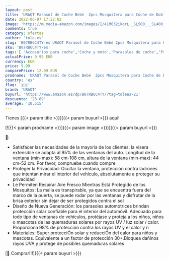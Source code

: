 ```yaml
---
layout: post
title: 'URAQT Parasol de Coche Bebé  2pcs Mosquitera para Coche de Doble Tejido para Boquear los Rayos UV y el Calor  Cortinas para Coche Fácil Instalación  para Sol para Coches para Bebe  Niños  Mascotas'
date: 2022-06-07 17:22:02
image: 'https://m.media-amazon.com/images/I/41M632ikorL._SL500_._SL400_.jpg'
comments: true
category: ofertas
author: 'tole.es'
slug: 'B07RB6C4TY-es URAQT Parasol de Coche Bebé 2pcs Mosquitera para Coche de...'
sku: 'B07RB6C4TY-es'
tags: [ 'Accesorios para coche','Coche y moto','Parasoles de coche','Protector solar lateral para coche','bebe','bebé','uraqt','🇪🇸', ]
actualPrice: 9.99 EUR
currency: EUR
price: 9.99
comparePrice: 12.99 EUR
prodname: 'URAQT Parasol de Coche Bebé  2pcs Mosquitera para Coche de Doble Tejido para Boquear los Rayos UV y el Calor  Cortinas para Coche Fácil Instalación  para Sol para Coches para Bebe  Niños  Mascotas'
country: 'es'
flag: '🇪🇸'
brand: 'URAQT'
buyurl: 'https://www.amazon.es/dp/B07RB6C4TY/?tag=tolees-21'
descuento: '23.09'
average: '10.515'
---
```


Tienes [{{< param title >}}]({{< param buyurl >}}) aqui!

[![{{< param prodname >}}]({{< param image >}})]({{< param buyurl >}})

🔎:

- Satisfacer las necesidades de la mayoría de los clientes: la visera extensible se adapta al 95% de las ventanas del auto. Longitud de la ventana (min-max): 58 cm-108 cm, altura de la ventana (min-max): 44 cm-52 cm. Por favor, compruebe cuando compre
- Proteger la Privacidad: Ocultar la ventana, protección contra ladrones que intentan mirar el interior del vehículo, absolutamente a proteger su privacidad
- Le Permiten Respirar Aire Fresco Mientras Está Protegido de los Mosquitos: La malla es transpirable, ya que se encuentra fuera del marco de la puerta, se puede rodar por las ventanas y disfrutar de la brisa exterior sin dejar de ser protegidos contra el sol
- Diseño de Nueva Generación: los parasoles automotrices brindan protección solar confiable para el interior del automóvil. Adecuado para todo tipo de ventanas de vehículos, protéjase y proteja a los niños, niños o mascotas de las quemaduras solares por rayos UV / luz solar / calor. Proporciona 98% de protección contra los rayos UV y el calor y n
- Materiales: Super protecciÓn solar y reducciÓn del calor para niños y mascotas. Equivalente a un factor de protección 30+.Bloquea dañinos rayos UVA y protege de posibles quemaduras solares

[🛒 Comprar!!!]({{< param buyurl >}})
